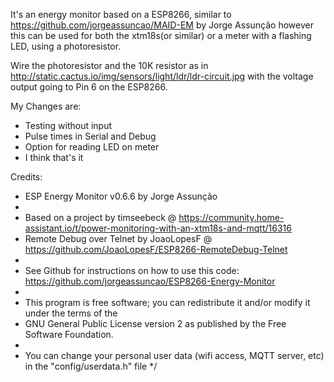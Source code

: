 It's an energy monitor based on a ESP8266, similar to https://github.com/jorgeassuncao/MAID-EM by Jorge Assunção however this can be used for both the xtm18s(or similar) or a meter with a flashing LED, using a photoresistor.

Wire the photoresistor and the 10K resistor as in
http://static.cactus.io/img/sensors/light/ldr/ldr-circuit.jpg
with the voltage output going to Pin 6 on the ESP8266.

My Changes are:
 * Testing without input
 * Pulse times in Serial and Debug
 * Option for reading LED on meter
 * I think that's it

Credits:

 * ESP Energy Monitor v0.6.6 by Jorge Assunção
 *
 * Based on a project by timseebeck @ https://community.home-assistant.io/t/power-monitoring-with-an-xtm18s-and-mqtt/16316
 * Remote Debug over Telnet by JoaoLopesF @ https://github.com/JoaoLopesF/ESP8266-RemoteDebug-Telnet
 *
 * See Github for instructions on how to use this code: https://github.com/jorgeassuncao/ESP8266-Energy-Monitor
 *
 * This program is free software; you can redistribute it and/or modify it under the terms of the
 * GNU General Public License version 2 as published by the Free Software Foundation.
 *
 * You can change your personal user data (wifi access, MQTT server, etc) in the "config/userdata.h" file
 */
